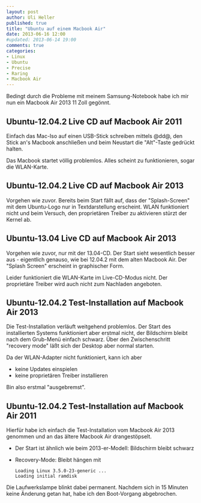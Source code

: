 ```yaml
---
layout: post
author: Uli Heller
published: true
title: "Ubuntu auf einem Macbook Air"
date: 2013-06-16 12:00
#updated: 2013-06-14 19:00
comments: true
categories: 
- Linux
- Ubuntu
- Precise
- Raring
- Macbook Air
---
```


Bedingt durch die Probleme mit meinem Samsung-Notebook habe ich
mir nun ein Macbook Air 2013 11 Zoll gegönnt.

<!-- more -->

## Ubuntu-12.04.2 Live CD auf Macbook Air 2011

Einfach das Mac-Iso auf einen USB-Stick schreiben mittels @dd@,
den Stick an's Macbook anschließen und beim Neustart die "Alt"-Taste
gedrückt halten.

Das Macbook startet völlig problemlos. Alles scheint zu funktionieren,
sogar die WLAN-Karte.

## Ubuntu-12.04.2 Live CD auf Macbook Air 2013

Vorgehen wie zuvor. Bereits beim Start fällt auf, dass der "Splash-Screen"
mit dem Ubuntu-Logo nur in Textdarstellung erscheint. WLAN funktioniert
nicht und beim Versuch, den proprietären Treiber zu aktivieren stürzt der
Kernel ab.

## Ubuntu-13.04 Live CD auf Macbook Air 2013

Vorgehen wie zuvor, nur mit der 13.04-CD. Der Start sieht wesentlich besser
aus - eigentlich genauso, wie bei 12.04.2 mit dem alten Macbook Air. Der
"Splash Screen" erscheint in graphischer Form.

Leider funktioniert die WLAN-Karte im Live-CD-Modus nicht. Der proprietäre
Treiber wird auch nicht zum Nachladen angeboten.

## Ubuntu-12.04.2 Test-Installation auf Macbook Air 2013

Die Test-Installation verläuft weitgehend problemlos.
Der Start des installierten Systems funktioniert aber erstmal nicht, der
Bildschirm bleibt nach dem Grub-Menü einfach schwarz.
Über den Zwischenschritt "recovery mode" läßt sich der Desktop
aber normal starten.

Da der WLAN-Adapter nicht funktioniert, kann ich aber

* keine Updates einspielen
* keine proprietären Treiber installieren

Bin also erstmal "ausgebremst".

## Ubuntu-12.04.2 Test-Installation auf Macbook Air 2011

Hierfür habe ich einfach die Test-Installation vom Macbook Air 2013
genommen und an das ältere Macbook Air drangestöpselt.

* Der Start ist ähnlich wie beim 2013-er-Modell: Bildschirm bleibt schwarz
* Recovery-Mode: Bleibt hängen mit

      Loading Linux 3.5.0-23-generic ...
      Loading initial ramdisk

Die Laufwerkslampe blinkt dabei permanent. Nachdem sich in 15 Minuten keine
Änderung getan hat, habe ich den Boot-Vorgang abgebrochen.
